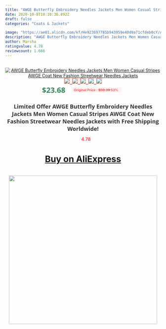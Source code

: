 ```yaml
---
title: "AWGE Butterfly Embroidery Needles Jackets Men Women Casual Stripes AWGE Coat New Fashion Streetwear Needles Jackets"
date: 2020-10-8T10:10:36.892Z
draft: false
categories: "Coats & Jackets"

image: "https://ae01.alicdn.com/kf/He923697785b943959e40d9a71cfdeb0cY/AWGE-Butterfly-Embroidery-Needles-Jackets-Men-Women-Casual-Stripes-AWGE-Coat-New-Fashion-Streetwear-Needles-Jackets.jpg"
description: "AWGE Butterfly Embroidery Needles Jackets Men Women Casual Stripes AWGE Coat New Fashion Streetwear Needles Jackets"
author: Marsha
ratingvalue: 4.78
reviewcount: 1.666
---
```

<br>
<div style="text-align: center;">
<a href="https://s.click.aliexpress.com/e/_AZh33J" target="_blank" rel="nofollow noopener noreferrer"><img alt="AWGE Butterfly Embroidery Needles Jackets Men Women Casual Stripes AWGE Coat New Fashion Streetwear Needles Jackets" class="magnifier-image" src="https://ae01.alicdn.com/kf/He923697785b943959e40d9a71cfdeb0cY/AWGE-Butterfly-Embroidery-Needles-Jackets-Men-Women-Casual-Stripes-AWGE-Coat-New-Fashion-Streetwear-Needles-Jackets.jpg_640x640.jpg">
<br>
<img style="border:1px solid salmon" src="https://ae01.alicdn.com/kf/He923697785b943959e40d9a71cfdeb0cY/AWGE-Butterfly-Embroidery-Needles-Jackets-Men-Women-Casual-Stripes-AWGE-Coat-New-Fashion-Streetwear-Needles-Jackets.jpg_120x120.jpg">&nbsp;&nbsp;<img style="border:1px solid salmon" src="https://ae01.alicdn.com/kf/Hb010ed12cbd14e46bb042ea9fa9a19a9G/AWGE-Butterfly-Embroidery-Needles-Jackets-Men-Women-Casual-Stripes-AWGE-Coat-New-Fashion-Streetwear-Needles-Jackets.jpg_120x120.jpg">&nbsp;&nbsp;<img style="border:1px solid salmon" src="https://ae01.alicdn.com/kf/He1d1fc0ea1f14de3a467a637cefd8eeeM/AWGE-Butterfly-Embroidery-Needles-Jackets-Men-Women-Casual-Stripes-AWGE-Coat-New-Fashion-Streetwear-Needles-Jackets.jpg_120x120.jpg">&nbsp;&nbsp;<img style="border:1px solid salmon" src="https://ae01.alicdn.com/kf/H87934825e52f4c058b291a9c5be05c8b7/AWGE-Butterfly-Embroidery-Needles-Jackets-Men-Women-Casual-Stripes-AWGE-Coat-New-Fashion-Streetwear-Needles-Jackets.jpg_120x120.jpg">&nbsp;&nbsp;<img style="border:1px solid salmon" src="https://ae01.alicdn.com/kf/H91a1a39c98874d76a3a26f545234c230F/AWGE-Butterfly-Embroidery-Needles-Jackets-Men-Women-Casual-Stripes-AWGE-Coat-New-Fashion-Streetwear-Needles-Jackets.jpg_120x120.jpg"></a></div><br0>
<div style="text-align: center;"><span style="background-color: white; border: 0px; box-sizing: border-box; color: seagreen; display: inline-block; font-family: &quot;open sans&quot; , &quot;arial&quot; , &quot;helvetica&quot; , sans-serif , &quot;heiti&quot;; font-size: 24px; font-stretch: inherit; font-weight: 700; line-height: inherit; margin: 0px 10px 0px 0px; padding: 0px; vertical-align: middle;">$23.68 </span>
<span style="background: rgb(255 , 241 , 241); border-radius: 3px; border: 0px; box-sizing: border-box; color: #ff4747; display: inline-block; font-family: inherit; font-size: 12px; font-stretch: inherit; font-style: inherit; font-variant: inherit; font-weight: 600; line-height: inherit; margin: 0px; padding: 2px 5px; transform: scale(0.9); vertical-align: middle;">Original Price : <b style="text-decoration: line-through;">$50.39 </b> 53%&nbsp;&nbsp;</span></div>
<h1 style="color: #333333; display: inline-block; font-family: &quot;open sans&quot; , &quot;arial&quot; , &quot;helvetica&quot; , sans-serif , &quot;heiti&quot;; font-size: 18px; font-stretch: inherit; font-weight: 700; text-align: center;">Limited Offer AWGE Butterfly Embroidery Needles Jackets Men Women Casual Stripes AWGE Coat New Fashion Streetwear Needles Jackets with Free Shipping Worldwide!</h1>
<div style="color: #ff4747; text-align: center;">
<img src="https://4.bp.blogspot.com/-M0ZcTcb-5uY/XleCXlxnR4I/AAAAAAAAAEc/OrjgMkXV1oMQFaCRZj5HQwOCBcu3w1FegCPcBGAYYCw/s1600/star.png" style="height: 15px;">&nbsp;<b>4.78</b></div>
<div class="button_cont" align="center"><a class="buynow_a" href="https://s.click.aliexpress.com/e/_AZh33J" target="_blank" rel="nofollow noopener noreferrer"><H1>Buy on AliExpress</H1></a></div><br>
<div class="separator" style="clear: both; text-align: center;">
<img src="https://lh3.googleusercontent.com/-pTy5HemUv9M/XlePHvY0dAI/AAAAAAAAAE4/0nX5iRUoIWY8eMW9Dpxeirr157OZliDIgCLcBGAsYHQ/s1600/badge.gif" width="480">
</div>
